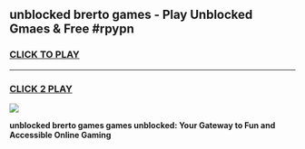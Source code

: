 
## unblocked brerto games - Play Unblocked Gmaes & Free #rpypn
<h3>
<a href="https://premium.freeplayer.one?title=unblocked_brerto_games&ref=03M">CLICK TO PLAY</a></h3>
<hr>

<h3>
<a href="https://premium.freeplayer.one?title=unblocked_brerto_games&ref=03M">CLICK 2 PLAY</a>
  
</h3>

<a href="https://premium.freeplayer.one?title=unblocked_brerto_games&ref=03M"><img src="https://clearcache.store/games.png"></a>


**unblocked brerto games games unblocked: Your Gateway to Fun and Accessible Online Gaming**
